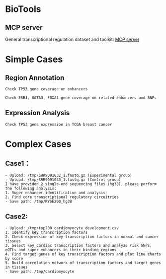 # BioTools

## MCP server

General transcriptional regulation dataset and toolkit: [MCP server](mcp_server)

# Simple Cases

## Region Annotation

```
Check TP53 gene coverage on enhancers
```

```
Check ESR1, GATA3, FOXA1 gene coverage on related enhancers and SNPs
```

## Expression Analysis

```
Check TP53 gene expression in TCGA breast cancer
```

# Complex Cases

## Case1：

```
- Upload: /tmp/SRR9091032_1.fastq.gz (Experimental group)
- Upload: /tmp/SRR9091033_1.fastq.gz (Control group)
I have provided 2 single-end sequencing files (hg38), please perform the following analysis:
1. Super enhancer identification and analysis
2. Find core transcriptional regulatory circuitries
- Save path: /tmp/KYSE200_hg38
```

## Case2:

```
- Upload: /tmp/top200_cardiomyocyte_development.csv
1. Identify key transcription factors
2. Check expression of key transcription factors in normal and cancer tissues
3. Select key cardiac transcription factors and analyze risk SNPs, eQTLs and super enhancers in their binding regions
4. Find target genes of key transcription factors and plot line charts by score
5. Build correlation network of transcription factors and target genes in tissues
- Save path: /tmp/cardiomyocyte
```